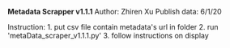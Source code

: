 ******Metadata Scrapper v1.1.1******
Author: Zhiren Xu
Publish data: 6/1/20

Instruction:
	1. put csv file contain metadata's url in folder
	2. run 'metaData_scraper_v1.1.1.py'
	3. follow instructions on display

